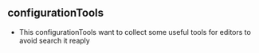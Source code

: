 ## configurationTools

- This configurationTools want to collect some useful tools for editors to avoid search it reaply
